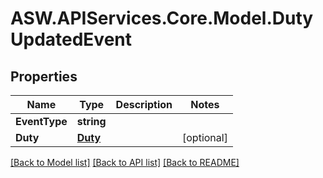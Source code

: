 # ASW.APIServices.Core.Model.DutyUpdatedEvent
## Properties

Name | Type | Description | Notes
------------ | ------------- | ------------- | -------------
**EventType** | **string** |  | 
**Duty** | [**Duty**](Duty.md) |  | [optional] 

[[Back to Model list]](../README.md#documentation-for-models) [[Back to API list]](../README.md#documentation-for-api-endpoints) [[Back to README]](../README.md)

